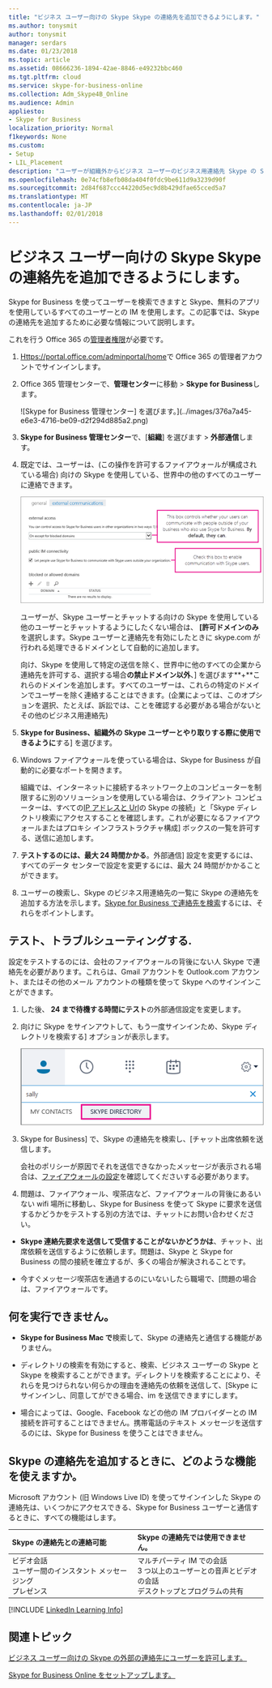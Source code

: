 ```yaml
---
title: "ビジネス ユーザー向けの Skype Skype の連絡先を追加できるようにします。"
ms.author: tonysmit
author: tonysmit
manager: serdars
ms.date: 01/23/2018
ms.topic: article
ms.assetid: 08666236-1894-42ae-8846-e49232bbc460
ms.tgt.pltfrm: cloud
ms.service: skype-for-business-online
ms.collection: Adm_Skype4B_Online
ms.audience: Admin
appliesto:
- Skype for Business
localization_priority: Normal
f1keywords: None
ms.custom:
- Setup
- LIL_Placement
description: "ユーザーが組織外からビジネス ユーザーのビジネス用連絡先 Skype の Skype を使用しているし、連絡先リストに追加できるようにする方法を参照してください。 "
ms.openlocfilehash: 0e74cfb8efb08da404f0fdc9be611d9a3239d90f
ms.sourcegitcommit: 2d84f687ccc44220d5ec9d8b429dfae65cced5a7
ms.translationtype: MT
ms.contentlocale: ja-JP
ms.lasthandoff: 02/01/2018
---
```

# <a name="let-skype-for-business-users-add-skype-contacts"></a>ビジネス ユーザー向けの Skype Skype の連絡先を追加できるようにします。

Skype for Business を使ってユーザーを検索できますと Skype、無料のアプリを使用しているすべてのユーザーとの IM を使用します。この記事では、Skype の連絡先を追加するために必要な情報について説明します。 
  
これを行う Office 365 の[管理者権限](https://support.office.com/en-us/article/da585eea-f576-4f55-a1e0-87090b6aaa9d?ui=en-US&rs=en-US&ad=US)が必要です。
  
1. [Https://portal.office.com/adminportal/home](https://portal.office.com/adminportal/home#/homepage)で Office 365 の管理者アカウントでサインインします。
    
2. Office 365 管理センターで、**管理センター**に移動 > **Skype for Business**します。 
    
    ![Skype for Business 管理センター] を選びます。](../images/376a7a45-e6e3-4716-be09-d2f294d885a2.png)
  
3. **Skype for Business 管理センター**で、[**組織**] を選びます > **外部通信**します。 
    
4. 既定では、ユーザーは、(この操作を許可するファイアウォールが構成されている場合) 向けの Skype を使用している、世界中の他のすべてのユーザーに連絡できます。 
    
    ![選択できるようにユーザーが Skype との通信に Skype for Business を使用します。](../images/333789f8-2ea6-4bbd-805b-18130f427999.png)
  
    ユーザーが、Skype ユーザーとチャットする向けの Skype を使用している他のユーザーとチャットするようにしたくない場合は、 **[許可ドメインのみ**を選択します。Skype ユーザーと連絡先を有効にしたときに skype.com が行われる処理できるドメインとして自動的に追加します。 
    
    向け、Skype を使用して特定の送信を除く、世界中に他のすべての企業から連絡先を許可する、選択する場合**の禁止ドメイン以外**、] を選びます**+**これらのドメインを追加します。すべてのユーザーは、これらの特定のドメインでユーザーを除く連絡することはできます。(企業によっては、このオプションを選択、たとえば、訴訟では、ことを確認する必要がある場合がないとその他のビジネス用連絡先)
    
5. **Skype for Business、組織外の Skype ユーザーとやり取りする際に使用できるように**する] を選びます。 
    
6.  Windows ファイアウォールを使っている場合は、Skype for Business が自動的に必要なポートを開きます。
    
    組織では、インターネットに接続するネットワーク上のコンピューターを制限するに別のソリューションを使用している場合は、クライアント コンピューターは、すべての[IP アドレスと Url](https://support.office.com/en-us/article/8548a211-3fe7-47cb-abb1-355ea5aa88a2)の Skype の接続」と「Skype ディレクトリ検索にアクセスすることを確認します。これが必要になるファイアウォールまたはプロキシ インフラストラクチャ構成] ボックスの一覧を許可する、送信に追加します。
    
7. **テストするのには、最大 24 時間かかる**。外部通信] 設定を変更するには、すべてのデータ センターで設定を変更するには、最大 24 時間がかかることができます。
    
8. ユーザーの検索し、Skype のビジネス用連絡先の一覧に Skype の連絡先を追加する方法を示します。[Skype for Business で連絡先を検索](https://support.office.com/en-us/article/b12500ef-e37f-4d22-aade-c11277e53f19)するには、それらをポイントします。
    
## <a name="test-and-troubleshoot"></a>テスト、トラブルシューティングする.

設定をテストするのには、会社のファイアウォールの背後にない人 Skype で連絡先を必要があります。これらは、Gmail アカウントを Outlook.com アカウント、またはその他のメール アカウントの種類を使って Skype へのサインインことができます。
  
1. した後、 **24 まで待機する時間にテスト**の外部通信設定を変更します。
    
2. 向けに Skype をサインアウトして、もう一度サインインため、Skype ディレクトリを検索する] オプションが表示します。 
    
    ![Skype ディレクトリを強調表示されたら、Skype アカウントを所有するユーザーを検索できます。](../images/76ee9fab-1ac3-4f4a-9569-f5f2606dbb7a.png)
  
3. Skype for Business] で、Skype の連絡先を検索し、[チャット出席依頼を送信します。 
    
    会社のポリシーが原因でそれを送信できなかったメッセージが表示される場合は、[ファイアウォールの設定](https://support.office.com/en-us/article/8548a211-3fe7-47cb-abb1-355ea5aa88a2)を確認してくださいする必要があります。 
    
4. 問題は、ファイアウォール、喫茶店など、ファイアウォールの背後にあるいない wifi 場所に移動し、Skype for Business を使って Skype に要求を送信するかどうかをテストする別の方法では、チャットにお問い合わせください。 
    
  - **Skype 連絡先要求を送信して受信することがないかどうかは**、チャット、出席依頼を送信するように依頼します。問題は、Skype と Skype for Business の間の接続を確立するが、多くの場合が解決されることです。
    
  - 今すぐメッセージ喫茶店を通過するのにいないしたら職場で、[問題の場合は、ファイアウォールです。 
    
## <a name="what-you-can-and-cant-do"></a>何を実行できません。

- **Skype for Business Mac で**検索して、Skype の連絡先と通信する機能がありません。
    
- ディレクトリの検索を有効にすると、検索、ビジネス ユーザーの Skype と Skype を検索することができます。ディレクトリを検索することにより、それらを見つけられない何らかの理由を連絡先の依頼を送信して、[Skype にサインインし、同意してができる場合、im を送信できますにします。 
    
- 場合によっては、Google、Facebook などの他の IM プロバイダーとの IM 接続を許可することはできません。携帯電話のテキスト メッセージを送信するのには、Skype for Business を使うことはできません。
    
## <a name="what-features-are-available-when-adding-skype-contacts"></a>Skype の連絡先を追加するときに、どのような機能を使えますか。

Microsoft アカウント (旧 Windows Live ID) を使ってサインインした Skype の連絡先は、いくつかにアクセスできる、Skype for Business ユーザーと通信するときに、すべての機能はします。
  
|**Skype の連絡先との連絡可能**|**Skype の連絡先では使用できません。**|
|:-----|:-----|
| ビデオ会話 <br/>  ユーザー間のインスタント メッセージング <br/>  プレゼンス <br/> | マルチパーティ IM での会話 <br/>  3 つ以上のユーザーとの音声とビデオの会話 <br/>  デスクトップとプログラムの共有 <br/> |
   
[!INCLUDE [LinkedIn Learning Info](../../common/office/linkedin-learning-info.md)]
   
## <a name="related-topics"></a>関連トピック

[ビジネス ユーザー向けの Skype の外部の連絡先にユーザーを許可します。](allow-users-to-contact-external-skype-for-business-users.md)
  
[Skype for Business Online をセットアップします。](set-up-skype-for-business-online.md)
